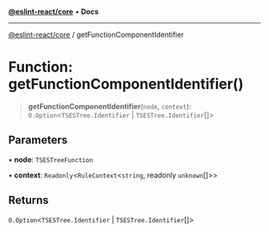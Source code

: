 [**@eslint-react/core**](../README.md) • **Docs**

***

[@eslint-react/core](../README.md) / getFunctionComponentIdentifier

# Function: getFunctionComponentIdentifier()

> **getFunctionComponentIdentifier**(`node`, `context`): `O.Option`\<`TSESTree.Identifier` \| `TSESTree.Identifier`[]\>

## Parameters

• **node**: `TSESTreeFunction`

• **context**: `Readonly`\<`RuleContext`\<`string`, readonly `unknown`[]\>\>

## Returns

`O.Option`\<`TSESTree.Identifier` \| `TSESTree.Identifier`[]\>

